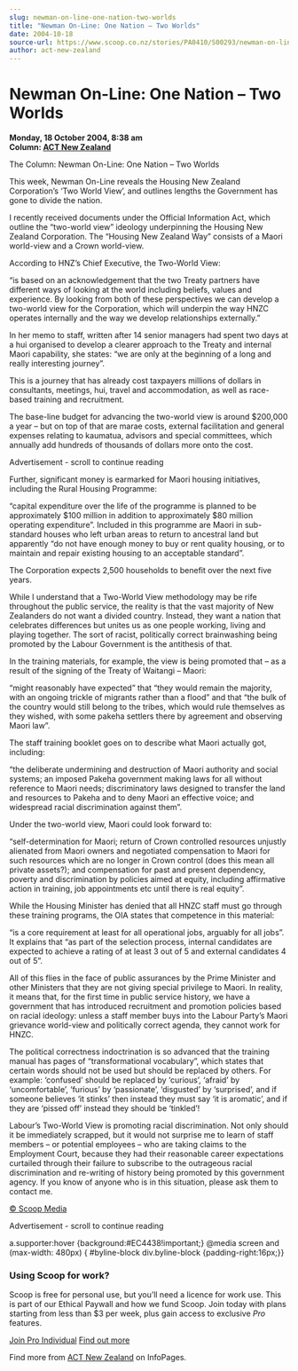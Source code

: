 ```yaml
---
slug: newman-on-line-one-nation-two-worlds
title: "Newman On-Line: One Nation – Two Worlds"
date: 2004-10-18
source-url: https://www.scoop.co.nz/stories/PA0410/S00293/newman-on-line-one-nation-two-worlds.htm
author: act-new-zealand
---
```

Newman On-Line: One Nation – Two Worlds
=======================================

**Monday, 18 October 2004, 8:38 am**  
**Column: [ACT New Zealand](https://info.scoop.co.nz/ACT_New_Zealand)**

The Column: Newman On-Line: One Nation – Two Worlds  

This week, Newman On-Line reveals the Housing New Zealand Corporation’s ‘Two World View’, and outlines lengths the Government has gone to divide the nation.

I recently received documents under the Official Information Act, which outline the “two-world view” ideology underpinning the Housing New Zealand Corporation. The “Housing New Zealand Way” consists of a Maori world-view and a Crown world-view.

According to HNZ’s Chief Executive, the Two-World View:

“is based on an acknowledgement that the two Treaty partners have different ways of looking at the world including beliefs, values and experience. By looking from both of these perspectives we can develop a two-world view for the Corporation, which will underpin the way HNZC operates internally and the way we develop relationships externally.”

In her memo to staff, written after 14 senior managers had spent two days at a hui organised to develop a clearer approach to the Treaty and internal Maori capability, she states: “we are only at the beginning of a long and really interesting journey”.

This is a journey that has already cost taxpayers millions of dollars in consultants, meetings, hui, travel and accommodation, as well as race-based training and recruitment.

The base-line budget for advancing the two-world view is around $200,000 a year – but on top of that are marae costs, external facilitation and general expenses relating to kaumatua, advisors and special committees, which annually add hundreds of thousands of dollars more onto the cost.

Advertisement - scroll to continue reading





Further, significant money is earmarked for Maori housing initiatives, including the Rural Housing Programme:

“capital expenditure over the life of the programme is planned to be approximately $100 million in addition to approximately $80 million operating expenditure”. Included in this programme are Maori in sub-standard houses who left urban areas to return to ancestral land but apparently “do not have enough money to buy or rent quality housing, or to maintain and repair existing housing to an acceptable standard”.

The Corporation expects 2,500 households to benefit over the next five years.

While I understand that a Two-World View methodology may be rife throughout the public service, the reality is that the vast majority of New Zealanders do not want a divided country. Instead, they want a nation that celebrates differences but unites us as one people working, living and playing together. The sort of racist, politically correct brainwashing being promoted by the Labour Government is the antithesis of that.

In the training materials, for example, the view is being promoted that – as a result of the signing of the Treaty of Waitangi – Maori:

“might reasonably have expected” that “they would remain the majority, with an ongoing trickle of migrants rather than a flood” and that “the bulk of the country would still belong to the tribes, which would rule themselves as they wished, with some pakeha settlers there by agreement and observing Maori law”.

The staff training booklet goes on to describe what Maori actually got, including:

“the deliberate undermining and destruction of Maori authority and social systems; an imposed Pakeha government making laws for all without reference to Maori needs; discriminatory laws designed to transfer the land and resources to Pakeha and to deny Maori an effective voice; and widespread racial discrimination against them”.

Under the two-world view, Maori could look forward to:

“self-determination for Maori; return of Crown controlled resources unjustly alienated from Maori owners and negotiated compensation to Maori for such resources which are no longer in Crown control (does this mean all private assets?); and compensation for past and present dependency, poverty and discrimination by policies aimed at equity, including affirmative action in training, job appointments etc until there is real equity”.

While the Housing Minister has denied that all HNZC staff must go through these training programs, the OIA states that competence in this material:

“is a core requirement at least for all operational jobs, arguably for all jobs”. It explains that “as part of the selection process, internal candidates are expected to achieve a rating of at least 3 out of 5 and external candidates 4 out of 5”.

All of this flies in the face of public assurances by the Prime Minister and other Ministers that they are not giving special privilege to Maori. In reality, it means that, for the first time in public service history, we have a government that has introduced recruitment and promotion policies based on racial ideology: unless a staff member buys into the Labour Party’s Maori grievance world-view and politically correct agenda, they cannot work for HNZC.

The political correctness indoctrination is so advanced that the training manual has pages of “transformational vocabulary”, which states that certain words should not be used but should be replaced by others. For example: ‘confused’ should be replaced by ‘curious’, ‘afraid’ by ‘uncomfortable’, ‘furious’ by ‘passionate’, ‘disgusted’ by ‘surprised’, and if someone believes ‘it stinks’ then instead they must say ‘it is aromatic’, and if they are ‘pissed off’ instead they should be ‘tinkled’!

Labour’s Two-World View is promoting racial discrimination. Not only should it be immediately scrapped, but it would not surprise me to learn of staff members – or potential employees – who are taking claims to the Employment Court, because they had their reasonable career expectations curtailed through their failure to subscribe to the outrageous racial discrimination and re-writing of history being promoted by this government agency. If you know of anyone who is in this situation, please ask them to contact me.

[© Scoop Media](http://www.scoop.co.nz/about/terms.html)  

Advertisement - scroll to continue reading



a.supporter:hover {background:#EC4438!important;} @media screen and (max-width: 480px) { #byline-block div.byline-block {padding-right:16px;}}

### Using Scoop for work?

Scoop is free for personal use, but you’ll need a licence for work use. This is part of our Ethical Paywall and how we fund Scoop. Join today with plans starting from less than $3 per week, plus gain access to exclusive _Pro_ features.  
  
[Join Pro Individual](https://pro.scoop.co.nz/Individual/?from=ProIn24) [Find out more](https://pro.scoop.co.nz/using-scoop-for-work/?from=ProIn24)

Find more from [ACT New Zealand](https://info.scoop.co.nz/ACT_New_Zealand) on InfoPages.